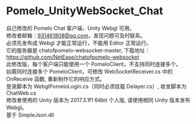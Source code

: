# Pomelo_UnityWebSocket_Chat
自己修改的 Pomelo Chat 客户端，Unity Webgl 可用。<br/>
修改者邮箱：931461808@qq.com，发现问题可及时联系。<br/>
必须先发布成 Webgl 才能正常运行，不能用 Editor 正常运行。<br/>
它的服务器是 chatofpomelo-websocket-master, 下载地址：https://github.com/NetEase/chatofpomelo-websocket<br/>
此修改版，每个客户端只能使用一个 PomeloClient，不支持同时连接多个。<br/>
如需同时连接多个 PomeloClient，可修改 WebSocketReceiver.cs 中的 OnReceive 函数, 重新制作它的响应方式。<br/>
登录脚本为 WebglPomeloLogin.cs（同时必须挂载 Delayer.cs）, 收发脚本为 ChatWeb.cs<br/>
修改者使用的 Unity 版本为 2017.3.1f1 64bit 个人版, 请使用相同 Unity 版本发布 Webgl。<br/>
基于 SimpleJson.dll<br/>
